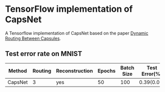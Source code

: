 # TensorFlow implementation of CapsNet

A Tensorflow implementation of CapsNet based on the paper [Dynamic Routing Between Capsules](https://arxiv.org/abs/1710.09829).

## Test error rate on MNIST


| Method  | Routing | Reconstruction | Epochs | Batch Size | Test Error(%) |     Paper   |
|---------|---------|----------------|--------|------------|---------------|-------------|
| CapsNet |    3    |      yes       |   50   |     100    | 0.39(0.01)    | 0.25(0.005) |
